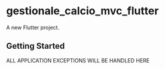 # gestionale_calcio_mvc_flutter

A new Flutter project.

## Getting Started

ALL APPLICATION EXCEPTIONS WILL BE HANDLED HERE
